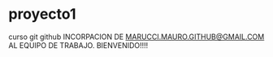 
# proyecto1
curso git github
INCORPACION DE MARUCCI.MAURO.GITHUB@GMAIL.COM AL EQUIPO DE TRABAJO. BIENVENIDO!!!!

